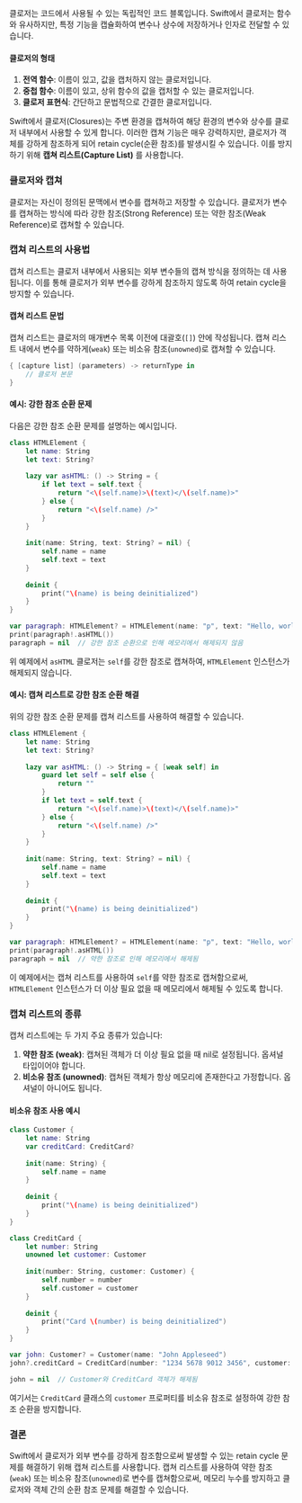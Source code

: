 클로저는 코드에서 사용될 수 있는 독립적인 코드 블록입니다. Swift에서 클로저는 함수와 유사하지만, 특정 기능을 캡슐화하여 변수나 상수에 저장하거나 인자로 전달할 수 있습니다.

#### 클로저의 형태

1. **전역 함수**: 이름이 있고, 값을 캡처하지 않는 클로저입니다.
2. **중첩 함수**: 이름이 있고, 상위 함수의 값을 캡처할 수 있는 클로저입니다.
3. **클로저 표현식**: 간단하고 문법적으로 간결한 클로저입니다.

Swift에서 클로저(Closures)는 주변 환경을 캡쳐하여 해당 환경의 변수와 상수를 클로저 내부에서 사용할 수 있게 합니다. 이러한 캡쳐 기능은 매우 강력하지만, 클로저가 객체를 강하게 참조하게 되어 retain cycle(순환 참조)를 발생시킬 수 있습니다. 이를 방지하기 위해 **캡쳐 리스트(Capture List)** 를 사용합니다.
### 클로저와 캡쳐

클로저는 자신이 정의된 문맥에서 변수를 캡쳐하고 저장할 수 있습니다. 클로저가 변수를 캡쳐하는 방식에 따라 강한 참조(Strong Reference) 또는 약한 참조(Weak Reference)로 캡쳐할 수 있습니다.

### 캡쳐 리스트의 사용법

캡쳐 리스트는 클로저 내부에서 사용되는 외부 변수들의 캡쳐 방식을 정의하는 데 사용됩니다. 이를 통해 클로저가 외부 변수를 강하게 참조하지 않도록 하여 retain cycle을 방지할 수 있습니다.

#### 캡쳐 리스트 문법

캡쳐 리스트는 클로저의 매개변수 목록 이전에 대괄호(`[]`) 안에 작성됩니다. 캡쳐 리스트 내에서 변수를 약하게(`weak`) 또는 비소유 참조(`unowned`)로 캡쳐할 수 있습니다.

```swift
{ [capture list] (parameters) -> returnType in
    // 클로저 본문
}
```

#### 예시: 강한 참조 순환 문제

다음은 강한 참조 순환 문제를 설명하는 예시입니다.

```swift
class HTMLElement {
    let name: String
    let text: String?
    
    lazy var asHTML: () -> String = {
        if let text = self.text {
            return "<\(self.name)>\(text)</\(self.name)>"
        } else {
            return "<\(self.name) />"
        }
    }
    
    init(name: String, text: String? = nil) {
        self.name = name
        self.text = text
    }
    
    deinit {
        print("\(name) is being deinitialized")
    }
}

var paragraph: HTMLElement? = HTMLElement(name: "p", text: "Hello, world!")
print(paragraph!.asHTML())
paragraph = nil  // 강한 참조 순환으로 인해 메모리에서 해제되지 않음
```

위 예제에서 `asHTML` 클로저는 `self`를 강한 참조로 캡쳐하여, `HTMLElement` 인스턴스가 해제되지 않습니다.

#### 예시: 캡쳐 리스트로 강한 참조 순환 해결

위의 강한 참조 순환 문제를 캡쳐 리스트를 사용하여 해결할 수 있습니다.

```swift
class HTMLElement {
    let name: String
    let text: String?
    
    lazy var asHTML: () -> String = { [weak self] in
        guard let self = self else {
            return ""
        }
        if let text = self.text {
            return "<\(self.name)>\(text)</\(self.name)>"
        } else {
            return "<\(self.name) />"
        }
    }
    
    init(name: String, text: String? = nil) {
        self.name = name
        self.text = text
    }
    
    deinit {
        print("\(name) is being deinitialized")
    }
}

var paragraph: HTMLElement? = HTMLElement(name: "p", text: "Hello, world!")
print(paragraph!.asHTML())
paragraph = nil  // 약한 참조로 인해 메모리에서 해제됨
```

이 예제에서는 캡쳐 리스트를 사용하여 `self`를 약한 참조로 캡쳐함으로써, `HTMLElement` 인스턴스가 더 이상 필요 없을 때 메모리에서 해제될 수 있도록 합니다.

### 캡쳐 리스트의 종류

캡쳐 리스트에는 두 가지 주요 종류가 있습니다:

1. **약한 참조 (weak)**: 캡쳐된 객체가 더 이상 필요 없을 때 nil로 설정됩니다. 옵셔널 타입이어야 합니다.
2. **비소유 참조 (unowned)**: 캡쳐된 객체가 항상 메모리에 존재한다고 가정합니다. 옵셔널이 아니어도 됩니다.

#### 비소유 참조 사용 예시

```swift
class Customer {
    let name: String
    var creditCard: CreditCard?
    
    init(name: String) {
        self.name = name
    }
    
    deinit {
        print("\(name) is being deinitialized")
    }
}

class CreditCard {
    let number: String
    unowned let customer: Customer
    
    init(number: String, customer: Customer) {
        self.number = number
        self.customer = customer
    }
    
    deinit {
        print("Card \(number) is being deinitialized")
    }
}

var john: Customer? = Customer(name: "John Appleseed")
john?.creditCard = CreditCard(number: "1234 5678 9012 3456", customer: john!)

john = nil  // Customer와 CreditCard 객체가 해제됨
```

여기서는 `CreditCard` 클래스의 `customer` 프로퍼티를 비소유 참조로 설정하여 강한 참조 순환을 방지합니다.

### 결론

Swift에서 클로저가 외부 변수를 강하게 참조함으로써 발생할 수 있는 retain cycle 문제를 해결하기 위해 캡쳐 리스트를 사용합니다. 캡쳐 리스트를 사용하여 약한 참조(`weak`) 또는 비소유 참조(`unowned`)로 변수를 캡쳐함으로써, 메모리 누수를 방지하고 클로저와 객체 간의 순환 참조 문제를 해결할 수 있습니다.